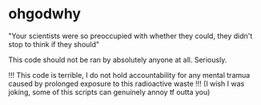 # ohgodwhy
"Your scientists were so preoccupied with whether they could, they didn't stop to think if they should"

This code should not be ran by absolutely anyone at all.
Seriously.

!!! This code is terrible, I do not hold accountability for any mental tramua caused by prolonged exposure to this radioactive waste !!!
(I wish I was joking, some of this scripts can genuinely annoy tf outta you)

